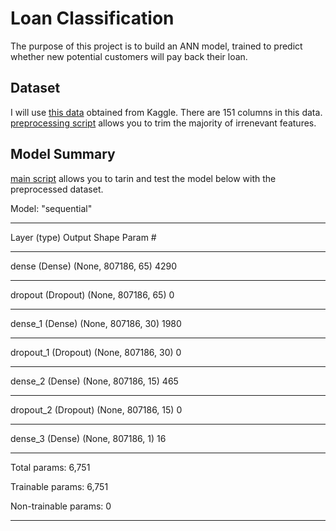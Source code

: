 # Loan Classification

The purpose of this project is to build an ANN model, trained to predict whether new potential customers will pay back their loan.

## Dataset
I will use [this data](https://www.kaggle.com/wordsforthewise/lending-club) obtained from Kaggle.
There are 151 columns in this data. 
[preprocessing script](https://github.com/taishi-nammoto/loan-classification/blob/main/preprocessing.ipynb) allows you to trim the majority of irrenevant features. 

## Model Summary
[main script](https://github.com/taishi-nammoto/loan-classification/blob/main/preprocessing.ipynb) allows you to tarin and test the model below with the preprocessed dataset. 

Model: "sequential"
_________________________________________________________________
Layer (type)                 Output Shape              Param #   
_________________________________________________________________
dense (Dense)                (None, 807186, 65)        4290      
_________________________________________________________________
dropout (Dropout)            (None, 807186, 65)        0         
_________________________________________________________________
dense_1 (Dense)              (None, 807186, 30)        1980      
_________________________________________________________________
dropout_1 (Dropout)          (None, 807186, 30)        0         
_________________________________________________________________
dense_2 (Dense)              (None, 807186, 15)        465       
_________________________________________________________________
dropout_2 (Dropout)          (None, 807186, 15)        0         
_________________________________________________________________
dense_3 (Dense)              (None, 807186, 1)         16        
_________________________________________________________________
Total params: 6,751

Trainable params: 6,751

Non-trainable params: 0
_________________________________________________________________
